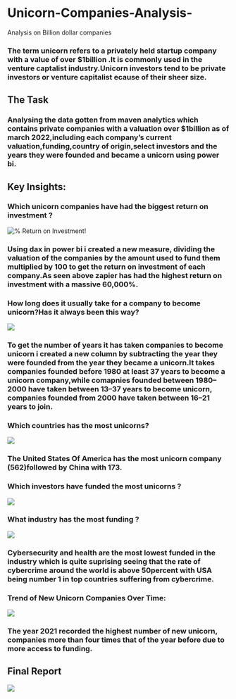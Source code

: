 # Unicorn-Companies-Analysis-
Analysis on Billion dollar companies 
### The term unicorn refers to a privately held startup company with a value of over $1billion .It is commonly used in the venture captalist industry.Unicorn investors tend to be private investors or venture capitalist ecause of their sheer size.
## The Task
### Analysing the data gotten from maven analytics which contains private companies with a valuation over $1billion as of march 2022,including each company’s current valuation,funding,country of origin,select investors and the years they were founded and became a unicorn using power bi.
## Key Insights:
### Which unicorn companies have had the biggest return on investment ?
![% Return on Investment!](https://github.com/vickkycodes/Unicorn-Companies-Analysis-/assets/103611857/3ef37f60-5f49-4095-84e6-e3fdb9c011e0)
### Using dax in power bi i created a new measure, dividing the valuation of the companies by the amount used to fund them multiplied by 100 to get the return on investment of each company.As seen above zapier has had the highest return on investment with a massive 60,000%.
### How long does it usually take for a company to become unicorn?Has it always been this way?
![](https://github.com/vickkycodes/Unicorn-Companies-Analysis-/assets/103611857/daeec898-ff0f-4d1d-8a2a-acc6b867b9d3)
### To get the number of years it has taken companies to become unicorn i created a new column by subtracting the year they were founded from the year they became a unicorn.It takes companies founded before 1980 at least 37 years to become a unicorn company,while comapnies founded between 1980–2000 have taken between 13–37 years to become unicorn, companies founded from 2000 have taken between 16–21 years to join.
### Which countries has the most unicorns?
![](https://github.com/vickkycodes/Unicorn-Companies-Analysis-/assets/103611857/dd490c57-76c1-4771-a4c0-c6e5d19f6f84)
### The United States Of America has the most unicorn company (562)followed by China with 173.
### Which investors have funded the most unicorns ?
![](https://github.com/vickkycodes/Unicorn-Companies-Analysis-/assets/103611857/5bd16d9f-1934-4334-a570-5dfa626e64af)
### What industry has the most funding ?
![](https://github.com/vickkycodes/Unicorn-Companies-Analysis-/assets/103611857/2e9bcf42-87bc-4c48-a212-9dddd5843748)
### Cybersecurity and health are the most lowest funded in the industry which is quite suprising seeing that the rate of cybercrime around the world is above 50percent with USA being number 1 in top countries suffering from cybercrime.
### Trend of New Unicorn Companies Over Time:
![](https://github.com/vickkycodes/Unicorn-Companies-Analysis-/assets/103611857/bf9e1e3e-269f-46dd-840f-7b6eb2335c17)
### The year 2021 recorded the highest number of new unicorn, companies more than four times that of the year before due to more access to funding.
## Final Report
![](https://github.com/vickkycodes/Unicorn-Companies-Analysis-/assets/103611857/0d1294c4-600f-4614-aea2-e2e65fa26794)
